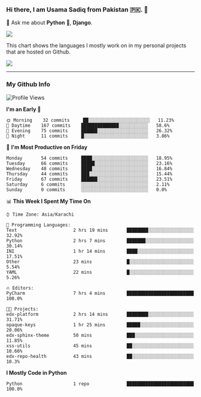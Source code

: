 ### Hi there, I am Usama Sadiq from Pakistan 🇵🇰. 👋

💬 Ask me about **Python** 🐍, **Django**. <!-- , Testing, Docker, Jenkins Automation, -->

<!--  
🗣 I love to talk about
  - Automating day-to-day stuff using Python
  - **Urdu Literature** 📚, **Anime** 💻, **Manga** 📜, **Light Novels** 📜, **Comics** 📱.  
-->

<img align="center" src="https://github-readme-stats.vercel.app/api?username=UsamaSadiq&custom_title=My Stats&show_icons=true&theme=dark&count_private=true&include_all_commits=true" />

This chart shows the languages I mostly work on in my personal projects that are hosted on Github.

<img align="center" src="https://github-readme-stats.vercel.app/api/top-langs/?username=UsamaSadiq&langs_count=10&layout=compact" />

--- 
### My Github Info
<!--START_SECTION:waka-->
![Profile Views](http://img.shields.io/badge/Profile%20Views-0-blue)

**I'm an Early 🐤** 

```text
🌞 Morning    32 commits     ██░░░░░░░░░░░░░░░░░░░░░░░   11.23% 
🌆 Daytime    167 commits    ██████████████░░░░░░░░░░░   58.6% 
🌃 Evening    75 commits     ██████░░░░░░░░░░░░░░░░░░░   26.32% 
🌙 Night      11 commits     █░░░░░░░░░░░░░░░░░░░░░░░░   3.86%

```
📅 **I'm Most Productive on Friday** 

```text
Monday       54 commits     ████░░░░░░░░░░░░░░░░░░░░░   18.95% 
Tuesday      66 commits     █████░░░░░░░░░░░░░░░░░░░░   23.16% 
Wednesday    48 commits     ████░░░░░░░░░░░░░░░░░░░░░   16.84% 
Thursday     44 commits     ███░░░░░░░░░░░░░░░░░░░░░░   15.44% 
Friday       67 commits     ██████░░░░░░░░░░░░░░░░░░░   23.51% 
Saturday     6 commits      ░░░░░░░░░░░░░░░░░░░░░░░░░   2.11% 
Sunday       0 commits      ░░░░░░░░░░░░░░░░░░░░░░░░░   0.0%

```


📊 **This Week I Spent My Time On** 

```text
⌚︎ Time Zone: Asia/Karachi

💬 Programming Languages: 
Text                     2 hrs 19 mins       ████████░░░░░░░░░░░░░░░░░   32.92% 
Python                   2 hrs 7 mins        ███████░░░░░░░░░░░░░░░░░░   30.14% 
INI                      1 hr 14 mins        ████░░░░░░░░░░░░░░░░░░░░░   17.51% 
Other                    23 mins             █░░░░░░░░░░░░░░░░░░░░░░░░   5.54% 
YAML                     22 mins             █░░░░░░░░░░░░░░░░░░░░░░░░   5.26%

🔥 Editors: 
PyCharm                  7 hrs 4 mins        █████████████████████████   100.0%

🐱‍💻 Projects: 
edx-platform             2 hrs 14 mins       ████████░░░░░░░░░░░░░░░░░   31.71% 
opaque-keys              1 hr 25 mins        █████░░░░░░░░░░░░░░░░░░░░   20.06% 
edx-sphinx-theme         50 mins             ███░░░░░░░░░░░░░░░░░░░░░░   11.85% 
xss-utils                45 mins             ██░░░░░░░░░░░░░░░░░░░░░░░   10.66% 
edx-repo-health          43 mins             ██░░░░░░░░░░░░░░░░░░░░░░░   10.3%

```

**I Mostly Code in Python** 

```text
Python                   1 repo              █████████████████████████   100.0%

```



<!--END_SECTION:waka-->
<!--
**UsamaSadiq/UsamaSadiq** is a ✨ _special_ ✨ repository because its `README.md` (this file) appears on your GitHub profile.

Here are some ideas to get you started:

- 🔭 I’m currently working on ...
- 🌱 I’m currently learning ...
- 👯 I’m looking to collaborate on ...
- 🤔 I’m looking for help with ...
- 📫 How to reach me: ...
- 😄 Pronouns: ...
- ⚡ Fun fact: ...
-->
